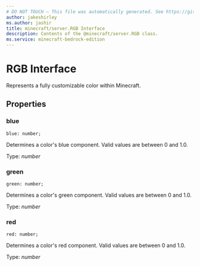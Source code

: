 ```yaml
---
# DO NOT TOUCH — This file was automatically generated. See https://github.com/mojang/minecraftapidocsgenerator to modify descriptions, examples, etc.
author: jakeshirley
ms.author: jashir
title: minecraft/server.RGB Interface
description: Contents of the @minecraft/server.RGB class.
ms.service: minecraft-bedrock-edition
---
```

# RGB Interface

Represents a fully customizable color within Minecraft.

## Properties

### **blue**
`blue: number;`

Determines a color's blue component. Valid values are between 0 and 1.0.

Type: *number*

### **green**
`green: number;`

Determines a color's green component. Valid values are between 0 and 1.0.

Type: *number*

### **red**
`red: number;`

Determines a color's red component. Valid values are between 0 and 1.0.

Type: *number*
